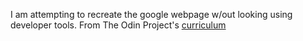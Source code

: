 I am attempting to recreate the google webpage w/out looking using developer tools.
From The Odin Project's [curriculum](http://www.theodinproject.com/courses/web-development-101/lessons/html-css)
